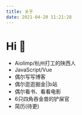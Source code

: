 ```yaml
---
title: 关于
date: 2021-04-20 11:21:28
---
```


# Hi 👋

- Aiolimp/杭州打工的陕西人
- JavaScript/Vue
- 偶尔写写博客
- 偶尔逛逛掘金||b站
- 偶尔看书、看看电影
- 6只四角吞金兽的铲屎官
- 简历(待更)

